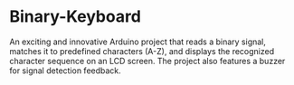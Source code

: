 # Binary-Keyboard
An exciting and innovative Arduino project that reads a binary signal, matches it to predefined characters (A-Z), and displays the recognized character sequence on an LCD screen. The project also features a buzzer for signal detection feedback.
